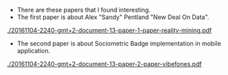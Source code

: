 ﻿* There are these papers that I found interesting.
* The first paper is about Alex "Sandy" Pentland "New Deal On Data".

[./20161104-2240-gmt+2-document-13-paper-1-paper-reality-mining.pdf](./20161104-2240-gmt+2-document-13-paper-1-paper-reality-mining.pdf)

* The second paper is about Sociometric Badge implementation in mobile application.

[./20161104-2240-gmt+2-document-13-paper-2-paper-vibefones.pdf](./20161104-2240-gmt+2-document-13-paper-2-paper-vibefones.pdf)